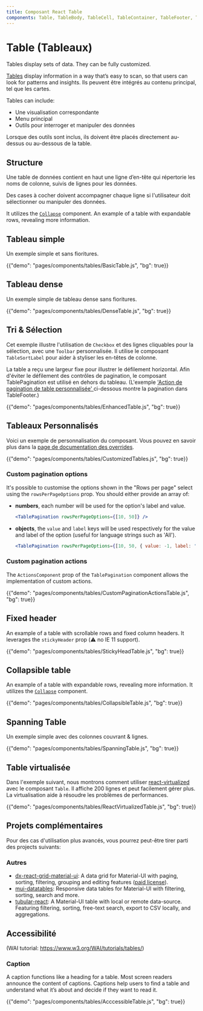 ```yaml
---
title: Composant React Table
components: Table, TableBody, TableCell, TableContainer, TableFooter, TableHead, TablePagination, TableRow, TableSortLabel
---
```


# Table (Tableaux)

<p class="description">Tables display sets of data. They can be fully customized.</p>

[Tables](https://material.io/design/components/data-tables.html) display information in a way that’s easy to scan, so that users can look for patterns and insights. Ils peuvent être intégrés au contenu principal, tel que les cartes.

Tables can include:

- Une visualisation correspondante
- Menu principal
- Outils pour interroger et manipuler des données

Lorsque des outils sont inclus, ils doivent être placés directement au-dessus ou au-dessous de la table.

## Structure

Une table de données contient en haut une ligne d’en-tête qui répertorie les noms de colonne, suivis de lignes pour les données.

Des cases à cocher doivent accompagner chaque ligne si l'utilisateur doit sélectionner ou manipuler des données.

It utilizes the [`Collapse`](/api/collapse/) component. An example of a table with expandable rows, revealing more information.

## Tableau simple

Un exemple simple et sans fioritures.

{{"demo": "pages/components/tables/BasicTable.js", "bg": true}}

## Tableau dense

Un exemple simple de tableau dense sans fioritures.

{{"demo": "pages/components/tables/DenseTable.js", "bg": true}}

## Tri & Sélection

Cet exemple illustre l'utilisation de `Checkbox` et des lignes cliquables pour la sélection, avec une `Toolbar` personnalisée. Il utilise le composant `TableSortLabel` pour aider à styliser les en-têtes de colonne.

La table a reçu une largeur fixe pour illustrer le défilement horizontal. Afin d'éviter le défilement des contrôles de pagination, le composant TablePagination est utilisé en dehors du tableau. (L'exemple ['Action de pagination de table personnalisée' ](#custom-pagination-actions) ci-dessous montre la pagination dans TableFooter.)

{{"demo": "pages/components/tables/EnhancedTable.js", "bg": true}}

## Tableaux Personnalisés

Voici un exemple de personnalisation du composant. Vous pouvez en savoir plus dans la [page de documentation des overrides](/customization/components/).

{{"demo": "pages/components/tables/CustomizedTables.js", "bg": true}}

### Custom pagination options

It's possible to customise the options shown in the "Rows per page" select using the `rowsPerPageOptions` prop. You should either provide an array of:

- **numbers**, each number will be used for the option's label and value.
    
    ```jsx
    <TablePagination rowsPerPageOptions={[10, 50]} />
    ```

- **objects**, the `value` and `label` keys will be used respectively for the value and label of the option (useful for language strings such as 'All').
    
    ```jsx
    <TablePagination rowsPerPageOptions={[10, 50, { value: -1, label: 'All' }]} />
    ```

### Custom pagination actions

The `ActionsComponent` prop of the `TablePagination` component allows the implementation of custom actions.

{{"demo": "pages/components/tables/CustomPaginationActionsTable.js", "bg": true}}

## Fixed header

An example of a table with scrollable rows and fixed column headers. It leverages the `stickyHeader` prop (⚠️ no IE 11 support).

{{"demo": "pages/components/tables/StickyHeadTable.js", "bg": true}}

## Collapsible table

An example of a table with expandable rows, revealing more information. It utilizes the [`Collapse`](/api/collapse/) component.

{{"demo": "pages/components/tables/CollapsibleTable.js", "bg": true}}

## Spanning Table

Un exemple simple avec des colonnes couvrant & lignes.

{{"demo": "pages/components/tables/SpanningTable.js", "bg": true}}

## Table virtualisée

Dans l'exemple suivant, nous montrons comment utiliser [react-virtualized](https://github.com/bvaughn/react-virtualized) avec le composant `Table`. Il affiche 200 lignes et peut facilement gérer plus. La virtualisation aide à résoudre les problèmes de performances.

{{"demo": "pages/components/tables/ReactVirtualizedTable.js", "bg": true}}

## Projets complémentaires

Pour des cas d'utilisation plus avancés, vous pourrez peut-être tirer parti des projects suivants:

### Autres

- [dx-react-grid-material-ui](https://devexpress.github.io/devextreme-reactive/react/grid/): A data grid for Material-UI with paging, sorting, filtering, grouping and editing features ([paid license](https://js.devexpress.com/licensing/)).
- [mui-datatables](https://github.com/gregnb/mui-datatables): Responsive data tables for Material-UI with filtering, sorting, search and more.
- [tubular-react](https://github.com/unosquare/tubular-react): A Material-UI table with local or remote data-source. Featuring filtering, sorting, free-text search, export to CSV locally, and aggregations.

## Accessibilité

(WAI tutorial: https://www.w3.org/WAI/tutorials/tables/)

### Caption

A caption functions like a heading for a table. Most screen readers announce the content of captions. Captions help users to find a table and understand what it’s about and decide if they want to read it.

{{"demo": "pages/components/tables/AcccessibleTable.js", "bg": true}}